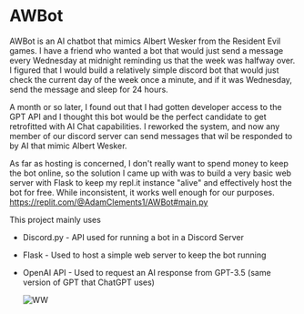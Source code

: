 # AWBot
AWBot is an AI chatbot that mimics Albert Wesker from the Resident Evil games. I have a friend who wanted a bot that would just send a message every Wednesday at midnight reminding us that the week was halfway over. I figured that I would build a relatively simple discord bot that would just check the current day of the week once a minute, and if it was Wednesday, send the message and sleep for 24 hours.

A month or so later, I found out that I had gotten developer access to the GPT API and I thought this bot would be the perfect candidate to get retrofitted with AI Chat capabilities. I reworked the system, and now any member of our discord server can send messages that wil be responded to by AI that mimic Albert Wesker.

As far as hosting is concerned, I don't really want to spend money to keep the bot online, so the solution I came up with was to build a very basic web server with Flask to keep my repl.it instance "alive" and effectively host the bot for free. While inconsistent, it works well enough for our purposes. https://replit.com/@AdamClements1/AWBot#main.py

This project mainly uses
- Discord.py - API used for running a bot in a Discord Server
- Flask - Used to host a simple web server to keep the bot running
- OpenAI API - Used to request an AI response from GPT-3.5 (same version of GPT that ChatGPT uses)

  ![WW](https://github.com/AdamClements3/AWBot/assets/12504752/f04b7737-e39d-462c-a2bc-70e089b4ec84)
